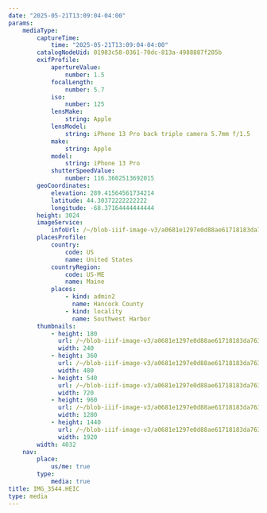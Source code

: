 ```yaml
---
date: "2025-05-21T13:09:04-04:00"
params:
    mediaType:
        captureTime:
            time: "2025-05-21T13:09:04-04:00"
        catalogNodeUid: 01983c58-0361-70dc-813a-4988887f205b
        exifProfile:
            apertureValue:
                number: 1.5
            focalLength:
                number: 5.7
            iso:
                number: 125
            lensMake:
                string: Apple
            lensModel:
                string: iPhone 13 Pro back triple camera 5.7mm f/1.5
            make:
                string: Apple
            model:
                string: iPhone 13 Pro
            shutterSpeedValue:
                number: 116.3602513692015
        geoCoordinates:
            elevation: 289.41564561734214
            latitude: 44.30372222222222
            longitude: -68.37164444444444
        height: 3024
        imageService:
            infoUrl: /~/blob-iiif-image-v3/a0681e1297e0d88ae61718183da763c75b6dd1540e36e320ca2856ef565153b3/info.json
        placesProfile:
            country:
                code: US
                name: United States
            countryRegion:
                code: US-ME
                name: Maine
            places:
                - kind: admin2
                  name: Hancock County
                - kind: locality
                  name: Southwest Harbor
        thumbnails:
            - height: 180
              url: /~/blob-iiif-image-v3/a0681e1297e0d88ae61718183da763c75b6dd1540e36e320ca2856ef565153b3/full/240%2C180/0/default.jpg
              width: 240
            - height: 360
              url: /~/blob-iiif-image-v3/a0681e1297e0d88ae61718183da763c75b6dd1540e36e320ca2856ef565153b3/full/480%2C360/0/default.jpg
              width: 480
            - height: 540
              url: /~/blob-iiif-image-v3/a0681e1297e0d88ae61718183da763c75b6dd1540e36e320ca2856ef565153b3/full/720%2C540/0/default.jpg
              width: 720
            - height: 960
              url: /~/blob-iiif-image-v3/a0681e1297e0d88ae61718183da763c75b6dd1540e36e320ca2856ef565153b3/full/1280%2C960/0/default.jpg
              width: 1280
            - height: 1440
              url: /~/blob-iiif-image-v3/a0681e1297e0d88ae61718183da763c75b6dd1540e36e320ca2856ef565153b3/full/1920%2C1440/0/default.jpg
              width: 1920
        width: 4032
    nav:
        place:
            us/me: true
        type:
            media: true
title: IMG_3544.HEIC
type: media
---
```

